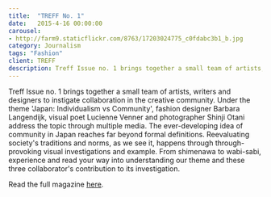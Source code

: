 ```yaml
---
title:  "TREFF No. 1"
date:   2015-4-16 00:00:00
carousel:
- http://farm9.staticflickr.com/8763/17203024775_c0fdabc3b1_b.jpg
category: Journalism
tags: "Fashion"
client: TREFF
description: Treff Issue no. 1 brings together a small team of artists, writers and designers to instigate collaboration in the creative community. Under the theme 'Japan: Individualism vs Community'... 
---
```

Treff Issue no. 1 brings together a small team of artists, writers and designers to instigate collaboration in the creative community. Under the theme 'Japan: Individualism vs Community', fashion designer Barbara Langendijk, visual poet Lucienne Venner and photographer Shinji Otani address the topic through multiple media. The ever-developing idea of community in Japan reaches far beyond formal definitions. Reevaluating society's traditions and norms, as we see it, happens through through-provoking visual investigations and example. From shimenawa to wabi-sabi, experience and read your way into understanding our theme and these three collaborator's contribution to its investigation.   

Read the full magazine [here](http://treffmagazine.nl).
